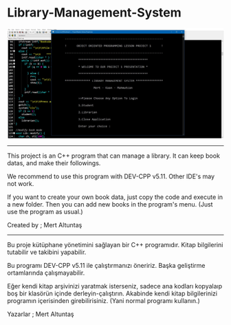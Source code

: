 # Library-Management-System

![sample](https://github.com/mertfozzy/Library-Management-System/blob/master/Library-Management-System-master/Ek%20A%C3%A7%C4%B1klama%202020-05-26%20161239.jpg?raw=true)

-----------------------------------------------------------------------------------------------------------
 
This project is an C++ program that can manage a library. It can keep book datas, and make their followings.

We recommend to use this program with DEV-CPP v5.11. Other IDE's may not work.

If you want to create your own book data, just copy the code and execute in a new folder. Then you can add new books
in the program's menu. (Just use the program as usual.)

Created by ; Mert Altuntaş

-----------------------------------------------------------------------------------------------------------

Bu proje kütüphane yönetimini sağlayan bir C++ programıdır. Kitap bilgilerini tutabilir ve takibini yapabilir.

Bu programı DEV-CPP v5.11 ile çalıştırmanızı öneririz. Başka geliştirme ortamlarında çalışmayabilir.

Eğer kendi kitap arşivinizi yaratmak isterseniz, sadece ana kodları kopyalaıp boş bir klasörün içinde derleyin-çalıştırın. Akabinde kendi kitap bilgilerinizi programın içerisinden girebilirisiniz. (Yani normal programı kullanın.)

Yazarlar ; Mert Altuntaş

